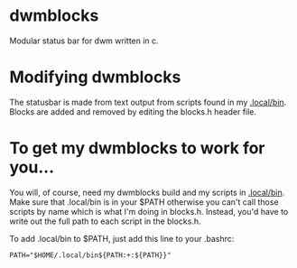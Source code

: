# dwmblocks
Modular status bar for dwm written in c.

# Modifying dwmblocks
The statusbar is made from text output from scripts found in my [.local/bin](https://gitlab.com/dwt1/dotfiles/-/tree/master/.local/bin).  Blocks are added and removed by editing the blocks.h header file.

# To get my dwmblocks to work for you...
You will, of course, need my dwmblocks build and my scripts in [.local/bin](https://gitlab.com/jbarozet/dotfiles/-/tree/master/.local/bin).  Make sure that .local/bin is in your $PATH otherwise you can't call those scripts by name which is what I'm doing in blocks.h.  Instead, you'd have to write out the full path to each script in the blocks.h.

To add .local/bin to $PATH, just add this line to your .bashrc:

	PATH="$HOME/.local/bin${PATH:+:${PATH}}"